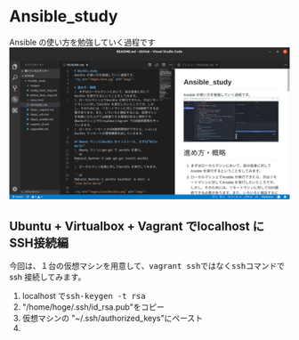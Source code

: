 # Ansible_study
Ansible の使い方を勉強していく過程です
<img src="images/VSCode.png">

## Ubuntu + Virtualbox + Vagrant でlocalhost に SSH接続編
今回は、１台の仮想マシンを用意して、<kbd>vagrant ssh</kbd>ではなく<kbd>ssh</kbd>コマンドでssh 接続してみます。

1. localhost で<kbd>ssh-keygen -t rsa</kbd>  
2. "/home/hoge/.ssh/id_rsa.pub"をコピー  
3. 仮想マシンの "~/.ssh/authorized_keys"にペースト
4. 